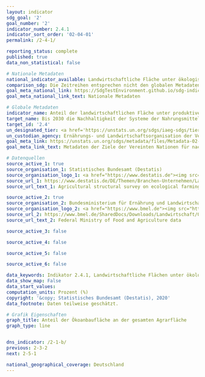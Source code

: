 ```yaml
---
layout: indicator
sdg_goal: '2'
goal_number: '2'
indicator_number: 2.4.1
indicator_sort_order: '02-04-01'
permalink: /2-4-1/

reporting_status: complete
published: true
data_non_statistical: false

# Nationale Metadaten
national_indicator_available: Landwirtschaftliche Fläche unter ökologischer Bewirtschaftung (Daten des Statistischen Bundesamtes Destatis)<br>Landwirtschaftliche Fläche unter ökologischer Bewirtschaftung (Daten des BMEL)
comparison_sdg: Die Zeitreihen entsprechen nicht den globalen Metadaten, bieten aber zusätzliche Informationen.
goal_meta_national_link: https://SdgTestEnvironment.github.io/sdg-indicators/public/MetaDe/2.4.1.pdf
goal_meta_national_link_text: Nationale Metadaten

# Globale Metadaten
indicator_name: Anteil der landwirtschaftlichen Fläche unter produktiver und nachhaltiger landwirtschaftlicher Bewirtschaftung
target_name: Bis 2030 die Nachhaltigkeit der Systeme der Nahrungsmittelproduktion sicherstellen und resiliente landwirtschaftliche Methoden anwenden, die die Produktivität und den Ertrag steigern, zur Erhaltung der Ökosysteme beitragen, die Anpassungsfähigkeit an Klimaänderungen, extreme Wetterereignisse, Dürren, Überschwemmungen und andere Katastrophen erhöhen und die Flächen- und Bodenqualität schrittweise verbessern
target_id: '2.4'
un_designated_tier: <a href='https://unstats.un.org/sdgs/iaeg-sdgs/tier-classification/' title='Klicken Sie hier um weitere Informationen zur UN-Tier-Klassifikation zu erhalten.'>Tier II</a>
un_custodian_agency: Ernährungs- und Landwirtschaftsorganisation der Vereinten Nationen (FAO)
goal_meta_link: https://unstats.un.org/sdgs/metadata/files/Metadata-02-04-01.pdf
goal_meta_link_text: Metadaten der Ziele der Vereinten Nationen für nachhaltige Entwicklung

# Datenquellen
source_active_1: true
source_organisation_1: Statistisches Bundesamt (Destatis)
source_organisation_logo_1: <a href="https://www.destatis.de"><img src="https://g205sdgs.github.io/sdg-indicators/public/OrgImgDe/destatis.png" alt="Logo destatis" style="height:60px; width:148px"/></a>
source_url_1: https://www.destatis.de/DE/Themen/Branchen-Unternehmen/Landwirtschaft-Forstwirtschaft-Fischerei/Landwirtschaftliche-Betriebe/Publikationen/Downloads-Landwirtschaftliche-Betriebe/oekologischer-landbau-2030221169005.html
source_url_text_1: Agricultural structural survey on ecological farming – Fachserie 3, Reihe 2.2.1

source_active_2: true
source_organisation_2: Bundesministerium für Ernährung und Landwirtschaft (BMEL)
source_organisation_logo_2: <a href="https://www.bmel.de"><img src="https://g205sdgs.github.io/sdg-indicators/public/OrgImgDe/bmel.png" alt="Logo bmel" style="height:60px; width:148px"/></a>
source_url_2: https://www.bmel.de/SharedDocs/Downloads/Landwirtschaft/OekologischerLandbau/OekolandbauInDeutschlandTabelle2.pdf;jsessionid=4FD56F94F9E68C9C140A6F3D9720B1FC.1_cid296
source_url_text_2: Federal Ministry of Food and Agriculture data

source_active_3: false

source_active_4: false

source_active_5: false

source_active_6: false

data_keywords: Indikator 2.4.1, Landwirtschaftliche Flächen unter ökologischer Bewirtschaftung, Ökoanbaufläche an der gesamten Agrarfläche
data_show_map: False
data_start_values: 
computation_units: Prozent (%)
copyright: '&copy; Statistisches Bundesamt (Destatis), 2020'
data_footnote: Daten teilweise geschätzt.

# Grafik Eigenschaften
graph_title: Anteil der Ökoanbaufläche an der gesamten Agrarfläche
graph_type: line


dns_indicator: /2-1-b/
previous: 2-3-2
next: 2-5-1

national_geographical_coverage: Deutschland
---
```


<span></span>